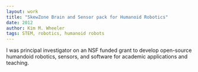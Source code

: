 ```yaml
---
layout: work
title: "SkewZone Brain and Sensor pack for Humanoid Robotics"
date: 2012
author: Kim M. Wheeler
tags: STEM, robotics, humanoid robots
---
```


I was principal investigator on an NSF funded grant to develop open-source humandoid robotics, sensors, and software for academic applications and teaching. 
